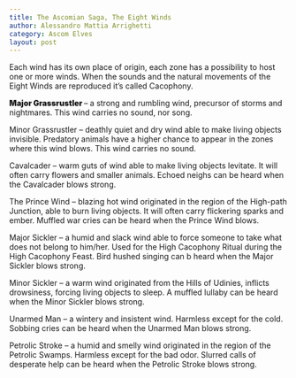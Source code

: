 ```yaml
---
title: The Ascomian Saga, The Eight Winds  
author: Alessandro Mattia Arrighetti
category: Ascom Elves
layout: post
---
```


Each wind has its own place of origin, each zone has a possibility to host one or more winds.
When the sounds and the natural movements of the Eight Winds are reproduced it’s called Cacophony. 

 <span style="font-weight: 900;">
            Major Grassrustler
          </span>  – a strong and rumbling wind, precursor of storms and nightmares. This wind carries no sound, nor song.

Minor Grassrustler – deathly quiet and dry wind able to make living objects invisible. Predatory animals have a higher chance to appear in the zones where this wind blows. This wind carries no sound.

Cavalcader – warm guts of wind able to make living objects levitate. It will often carry flowers and smaller animals. Echoed neighs can be heard when the Cavalcader blows strong. 

The Prince Wind – blazing hot wind originated in the region of the High-path Junction, able to burn living objects. It will often carry flickering sparks and ember. Muffled war cries can be heard when the Prince Wind blows.
 
Major Sickler – a humid and slack wind able to force someone to take what does not belong to him/her. Used for the High Cacophony Ritual during the High Cacophony Feast. Bird hushed singing  can b heard when the Major Sickler blows strong.

Minor Sickler – a warm wind originated from the Hills of Udinies, inflicts drowsiness, forcing living objects to sleep. A muffled lullaby can be heard when the Minor Sickler blows strong.

Unarmed Man – a wintery and insistent wind. Harmless except for the cold. Sobbing cries can be heard when the Unarmed Man blows strong.

Petrolic Stroke – a humid and smelly wind originated in the region of the Petrolic Swamps. Harmless except for the bad odor. Slurred calls of desperate help can be heard when the Petrolic Stroke blows strong. 


[^1]: This is some text for a footnote.
[^2]: Maecenas faucibus mollis interdum. Morbi leo risus, porta ac consectetur ac, vestibulum at eros. Duis mollis, est non commodo luctus, nisi erat porttitor ligula, eget lacinia odio sem nec elit. Integer posuere erat a ante venenatis dapibus posuere velit aliquet. Donec ullamcorper nulla non metus auctor fringilla.